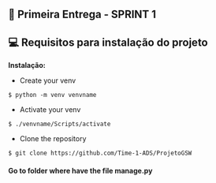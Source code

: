 ## 🔖 Primeira Entrega - SPRINT 1



## :computer: Requisitos para instalação do projeto


**Instalação:**

- Create your venv

```
$ python -m venv venvname
```

- Activate your venv
```
$ ./venvname/Scripts/activate
```

- Clone the repository
```
$ git clone https://github.com/Time-1-ADS/ProjetoGSW
```

#### Go to folder where have the file manage.py
